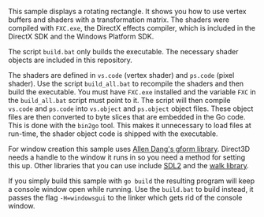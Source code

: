 This sample displays a rotating rectangle. It shows you how to use vertex buffers and shaders with a transformation matrix. The shaders were compiled with `FXC.exe`, the DirectX effects compiler, which is included in the DirectX SDK and the Windows Platform SDK.

The script `build.bat` only builds the executable. The necessary shader objects are included in this repository.

The shaders are defined in `vs.code` (vertex shader) and `ps.code` (pixel shader). Use the script `build_all.bat` to recompile the shaders and then build the executable. You must have `FXC.exe` installed and the variable `FXC` in the `build_all.bat` script must point to it. The script will then compile `vs.code` and `ps.code` into `vs.object` and `ps.object` object files. These object files are then converted to byte slices that are embedded in the Go code. This is done with the `bin2go` tool. This makes it unnecessary to load files at run-time, the shader object code is shipped with the executable.

For window creation this sample uses [Allen Dang's gform library](https://github.com/AllenDang/gform). Direct3D needs a handle to the window it runs in so you need a method for setting this up. Other libraries that you can use include [SDL2](https://github.com/veandco/go-sdl2) and the [walk library](https://github.com/lxn/walk).

If you simply build this sample with `go build` the resulting program will keep a console window open while running. Use the `build.bat` to build instead, it passes the flag `-H=windowsgui` to the linker which gets rid of the console window.